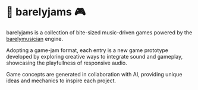 🎵 barelyjams 🎮
==============

barelyjams is a collection of bite-sized music-driven games powered by the
[barelymusician](https://github.com/anokta/barelymusician) engine.

Adopting a game-jam format, each entry is a new game prototype developed by exploring creative ways
to integrate sound and gameplay, showcasing the playfullness of responsive audio.

Game concepts are generated in collaboration with AI, providing unique ideas and mechanics to
inspire each project.
